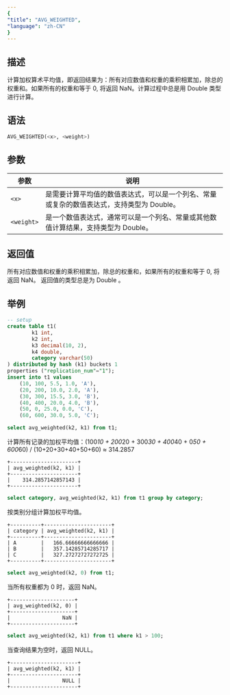 ```yaml
---
{
"title": "AVG_WEIGHTED",
"language": "zh-CN"
}
---
```


## 描述

计算加权算术平均值，即返回结果为：所有对应数值和权重的乘积相累加，除总的权重和。如果所有的权重和等于 0, 将返回 NaN。计算过程中总是用 Double 类型进行计算。

## 语法

```sql
AVG_WEIGHTED(<x>, <weight>)
```

## 参数

| 参数 | 说明 |
| -- | -- |
| `<x>` | 是需要计算平均值的数值表达式，可以是一个列名、常量或复杂的数值表达式，支持类型为 Double。 |
| `<weight>` | 是一个数值表达式，通常可以是一个列名、常量或其他数值计算结果，支持类型为 Double。 |

## 返回值

所有对应数值和权重的乘积相累加，除总的权重和，如果所有的权重和等于 0, 将返回 NaN。
返回值的类型总是为 Double 。

## 举例

```sql
-- setup
create table t1(
        k1 int,
        k2 int,
        k3 decimal(10, 2),
        k4 double,
        category varchar(50)
) distributed by hash (k1) buckets 1
properties ("replication_num"="1");
insert into t1 values 
    (10, 100, 5.5, 1.0, 'A'),
    (20, 200, 10.0, 2.0, 'A'),
    (30, 300, 15.5, 3.0, 'B'),
    (40, 400, 20.0, 4.0, 'B'),
    (50, 0, 25.0, 0.0, 'C'),
    (60, 600, 30.0, 5.0, 'C');
```

```sql
select avg_weighted(k2, k1) from t1;
```

计算所有记录的加权平均值：(100*10 + 200*20 + 300*30 + 400*40 + 0*50 + 600*60) / (10+20+30+40+50+60) ≈ 314.2857

```text
+----------------------+
| avg_weighted(k2, k1) |
+----------------------+
|    314.2857142857143 |
+----------------------+
```

```sql
select category, avg_weighted(k2, k1) from t1 group by category;
```

按类别分组计算加权平均值。

```text
+----------+----------------------+
| category | avg_weighted(k2, k1) |
+----------+----------------------+
| A        |   166.66666666666666 |
| B        |   357.14285714285717 |
| C        |   327.27272727272725 |
+----------+----------------------+
```

```sql
select avg_weighted(k2, 0) from t1;
```

当所有权重都为 0 时，返回 NaN。

```text
+---------------------+
| avg_weighted(k2, 0) |
+---------------------+
|                 NaN |
+---------------------+
```

```sql
select avg_weighted(k2, k1) from t1 where k1 > 100;
```

当查询结果为空时，返回 NULL。

```text
+----------------------+
| avg_weighted(k2, k1) |
+----------------------+
|                 NULL |
+----------------------+
```
